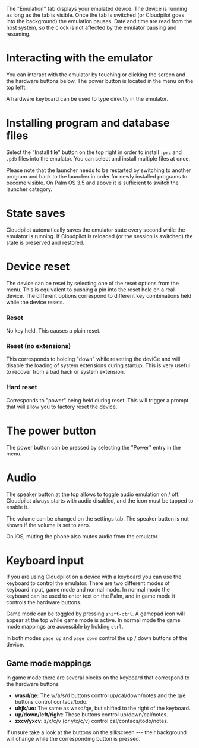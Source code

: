 The "Emulation" tab displays your emulated device. The device is running as
long as the tab is visible. Once the tab is switched (or Cloudpilot goes into
the background) the emulation pauses. Date and time are read from the host
system, so the clock is not affected by the emulator pausing and resuming.

# Interacting with the emulator

You can interact with the emulator by touching or clicking the screen and the
hardware buttons below. The power button is located in the menu on the top
lefft.

A hardware keyboard can be used to type directly in the emulator.

# Installing program and database files

Select the "Install file" button on the top right in order to install `.prc` and
`.pdb` files into the emulator. You can select and install multiple files at
once.

Please note that the launcher needs to be restarted by switching to another
program and back to the launcher in order for newly installed programs to become
visible. On Palm OS 3.5 and above it is sufficient to switch the launcher
category.

# State saves

Cloudpilot automatically saves the emulator state every second while the
emulator is running. If Cloudpilot is reloaded (or the session is switched) the
state is preserved and restored.

# Device reset

The device can be reset by selecting one of the reset options from the menu.
This is equivalent to pushing a pin into the reset hole on a real
device. The different options correspond to different key combinations held while
the device resets.

### Reset

No key held. This causes a plain reset.

### Reset (no extensions)

This corresponds to holding "down" while resetting
the deviCe and will disable the loading of system extensions during startup.
This is very useful to recover from a bad hack or system extension.

### Hard reset

Corresponds to "power" being held during reset. This will
trigger a prompt that will allow you to factory reset the device.

# The power button

The power button can be pressed by selecting the "Power" entry in the menu.

# Audio

The speaker button at the top allows to toggle audio emulation on / off.
Cloudpilot always starts with audio disabled, and the icon must be tapped to enable
it.

The volume can be changed on the settings tab. The speaker button is not shown if the
volume is set to zero.

On iOS, muting the phone also mutes audio from the emulator.

# Keyboard input

If you are using Cloudpilot on a device with a keyboard you can use the keyboard to
control the emulator. There are two different modes of keyboard input, game mode
and normal mode. In normal mode the keyboard can be used to enter text on
the Palm, and in game mode it controls the hardware buttons.

Game mode can be toggled by pressing `shift-ctrl`. A gamepad icon will appear at the top
while game mode is active. In normal mode the game mode mappings are accessible by holding `ctrl`.

In both modes `page up` and `page down` control the up / down buttons of the device.

## Game mode mappings

In game mode there are several blocks on the keyboard that correspond to the
hardware buttons

* **wasd/qe:**
  The w/a/s/d buttons control up/cal/down/notes and the q/e buttons control
  contacs/todo.
* **uhjk/uo:**
  The same as wasd/qe, but shifted to the right of the keyboard.
* **up/down/left/right**:
  These buttons control up/down/cal/notes.
* **zxcv/yxcv**:
  z/x/c/v (or y/x/c/v) control cal/contacs/todo/notes.

If unsure take a look at the buttons on the silkscreen --- their background will change
while the corresponding button is pressed.
